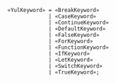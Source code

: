 <!-- This file is generated automatically by infrastructure scripts. Please don't edit by hand. -->

```{ .ebnf .slang-ebnf #YulKeyword }
«YulKeyword» = «BreakKeyword»
             | «CaseKeyword»
             | «ContinueKeyword»
             | «DefaultKeyword»
             | «FalseKeyword»
             | «ForKeyword»
             | «FunctionKeyword»
             | «IfKeyword»
             | «LetKeyword»
             | «SwitchKeyword»
             | «TrueKeyword»;
```
